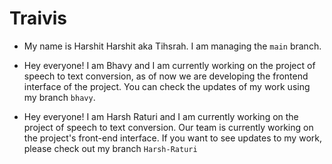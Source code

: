 # Traivis
- My name is Harshit Harshit aka Tihsrah. I am managing the `main` branch. 
- Hey everyone! I am Bhavy and I am currently working on the project of speech to text conversion, as of now we are developing the frontend interface of the project. You can check the updates of my work using my branch `bhavy`.

- Hey everyone! I am Harsh Raturi and I am currently working on the project of speech to text conversion. Our team is currently working on the project's front-end interface. If you want to see updates to my work, please check out my branch `Harsh-Raturi`
